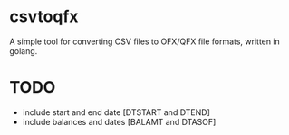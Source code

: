 # csvtoqfx
A simple tool for converting CSV files to OFX/QFX file formats, written in golang.


# TODO

- include start and end date [DTSTART and DTEND]
- include balances and dates [BALAMT and DTASOF]